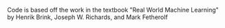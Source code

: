 Code is based off the work in the textbook "Real World Machine Learning" by Henrik Brink, Joseph W. Richards, and Mark Fetherolf